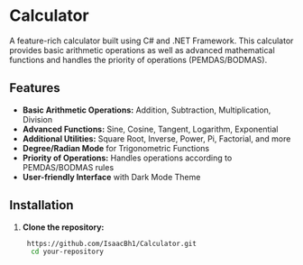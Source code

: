 # Calculator

A feature-rich calculator built using C# and .NET Framework. This calculator provides basic arithmetic operations as well as advanced mathematical functions and handles the priority of operations (PEMDAS/BODMAS).


## Features

- **Basic Arithmetic Operations:** Addition, Subtraction, Multiplication, Division
- **Advanced Functions:** Sine, Cosine, Tangent, Logarithm, Exponential
- **Additional Utilities:** Square Root, Inverse, Power, Pi, Factorial, and more
- **Degree/Radian Mode** for Trigonometric Functions
- **Priority of Operations:** Handles operations according to PEMDAS/BODMAS rules
- **User-friendly Interface** with Dark Mode Theme

## Installation

1. **Clone the repository:**
   ```bash
    https://github.com/IsaacBh1/Calculator.git
     cd your-repository

